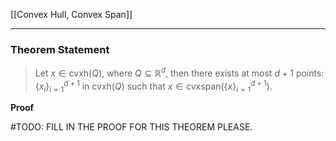 [[Convex Hull, Convex Span]]


----
### **Theorem Statement**

> Let $x\in \text{cvxh}(Q)$, where $Q\subseteq \mathbb R^d$, then there exists at most $d + 1$ points: $\{x_i\}_{i = 1}^{d+1}$ in $\text{cvxh}(Q)$ such that $x \in \text{cvxspan}(\{x\}_{i = 1}^{d + 1})$. 


**Proof**

#TODO: FILL IN THE PROOF FOR THIS THEOREM PLEASE. 




